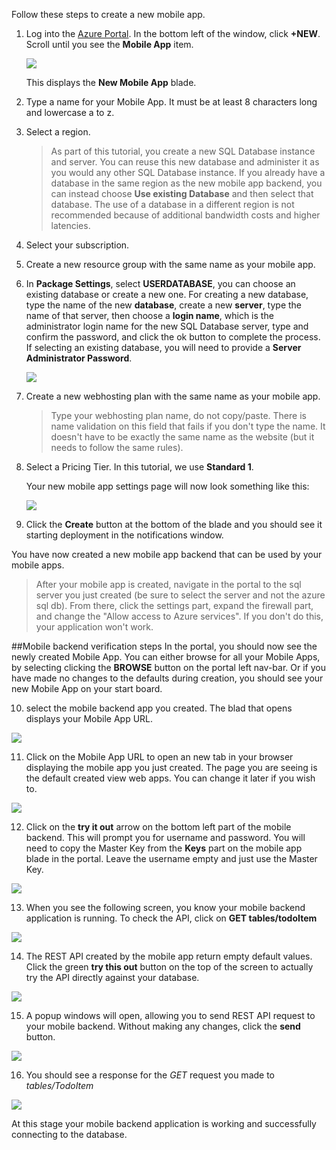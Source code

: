 

Follow these steps to create a new mobile app.

1. Log into the [Azure Portal]. In the bottom left of the window, click **+NEW**. Scroll until you see the **Mobile App** item.

   ![](../images/01-01-01-AppServiceHOL/new-mobile-app.png)

   This displays the **New Mobile App** blade.

2. Type a name for your Mobile App. It must be at least 8 characters long and lowercase a to z.  

7. Select a region. 

   > As part of this tutorial, you create a new SQL Database instance and server. You can reuse this new database and administer it as you would any other SQL Database instance. If you already have a database in the same region as the new mobile app backend, you can instead choose **Use existing Database** and then select that database. The use of a database in a different region is not recommended because of additional bandwidth costs and higher latencies.

3. Select your subscription.

4. Create a new resource group with the same name as your mobile app.

5. In **Package Settings**, select **USERDATABASE**, you can choose an existing database or create a new one. For creating a new database, type the name of the new **database**, create a new **server**, type the name of that server, then choose a **login name**, which is the administrator login name for the new SQL Database server, type and confirm the password, and click the ok button to complete the process. If selecting an existing database, you will need to provide a **Server Administrator Password**.

   ![](../images/01-01-01-AppServiceHOL/dotnet-backend-create-db.png)

6. Create a new webhosting plan with the same name as your mobile app.

   > Type your webhosting plan name, do not copy/paste. There is name validation on this field that fails if you don't type the name. It doesn't have to be exactly the same name as the website (but it needs to follow the same rules).

8. Select a Pricing Tier. In this tutorial, we use **Standard 1**.

   Your new mobile app settings page will now look something like this:

   ![](../images/01-01-01-AppServiceHOL/dotnet-backend-create.png)

9. Click the **Create** button at the bottom of the blade and you should see it starting deployment in the notifications window.

You have now created a new mobile app backend that can be used by your mobile apps.

> After your mobile app is created, navigate in the portal to the sql server you just created (be sure to select the server and not the azure sql db). From there, click the settings part, expand the firewall part, and change the "Allow access to Azure services". If you don't do this, your application won't work.

##Mobile backend verification steps
In the portal, you should now see the newly created Mobile App. You can either browse for all your Mobile Apps, by selecting clicking the **BROWSE** button on the portal left nav-bar. Or if you have made no changes to the defaults during creation, you should see your new Mobile App on your start board. 

10. select the mobile backend app you created. The blad that opens displays your Mobile App URL. 

![](../images/01-01-01-AppServiceHOL/mobile-backend-blade-portal-view.png)

11. Click on the Mobile App URL to open an new tab in your browser displaying the mobile app you just created. The page you are seeing is the default created view web apps. You can change it later if you wish to. 

![](../images/01-01-01-AppServiceHOL/mobile-backend-running-successfully.png)

12. Click on the **try it out** arrow on the bottom left part of the mobile backend. This will prompt you for username and password. You will need to copy the Master Key from the **Keys** part on the mobile app blade in the portal. Leave the username empty and just use the Master Key. 

![](../images/01-01-01-AppServiceHOL/mobile-backend-keys-portal-view.png)
 
13. When you see the following screen, you know your mobile backend application is running. To check the API, click on **GET tables/todoItem**

![](../images/01-01-01-AppServiceHOL/mobile-backend-API-View1.png)

14. The REST API created by the mobile app return empty default values. Click the green **try this out** button on the top of the screen to actually try the API directly against your database.

![](../images/01-01-01-AppServiceHOL/mobile-backend-API-View2.png)

15. A popup windows will open, allowing you to send REST API request to your mobile backend. Without making any changes, click the **send** button. 

![](../images/01-01-01-AppServiceHOL/mobile-backend-API-View3.png)
 
16. You should see a response for the *GET* request you made to *tables/TodoItem*

![](../images/01-01-01-AppServiceHOL/mobile-backend-API-View4.png)

At this stage your mobile backend application is working and successfully connecting to the database.

<!-- URLs. -->
[Azure Portal]: https://portal.azure.com/